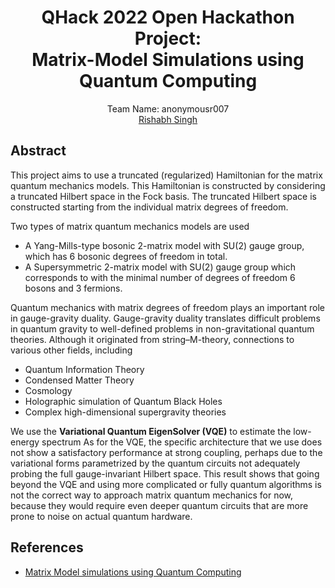 <div align='center'>
  
# QHack 2022 Open Hackathon Project: <br>Matrix-Model Simulations using Quantum Computing
Team Name: anonymousr007<br>
[Rishabh Singh](https://github.com/anonymousr007)<br>
  
</div>

## Abstract

This project aims to use a truncated (regularized) Hamiltonian for the matrix quantum mechanics models. This Hamiltonian is constructed by considering a truncated Hilbert space in the Fock basis. The truncated Hilbert space is constructed starting from the individual matrix degrees of freedom.

Two types of matrix quantum mechanics models are used

- A Yang-Mills-type bosonic 2-matrix model with SU(2) gauge group, which has 6 bosonic degrees of freedom in total.
- A Supersymmetric 2-matrix model with SU(2) gauge group which corresponds to with the minimal number of degrees of freedom 6 bosons and 3 fermions.

Quantum mechanics with matrix degrees of freedom plays an important role in gauge-gravity duality. Gauge-gravity duality translates difficult problems in quantum gravity to well-defined problems in non-gravitational quantum theories. Although it originated from string–M-theory, connections to various other fields, including 

- Quantum Information Theory
- Condensed Matter Theory
- Cosmology
- Holographic simulation of Quantum Black Holes
- Complex high-dimensional supergravity theories

We use the **Variational Quantum EigenSolver (VQE)** to estimate the low-energy spectrum As for the VQE, the specific architecture that we use does not show a satisfactory performance at strong coupling, perhaps due to the variational forms parametrized by the quantum circuits not adequately probing the full gauge-invariant Hilbert space. This result shows that going beyond the VQE and using more complicated or fully quantum algorithms is not the correct way to approach matrix quantum mechanics for now, because they would require even deeper quantum circuits that are more prone to noise on actual quantum hardware.

## References 

- [Matrix Model simulations using Quantum Computing](https://arxiv.org/abs/2108.02942)

